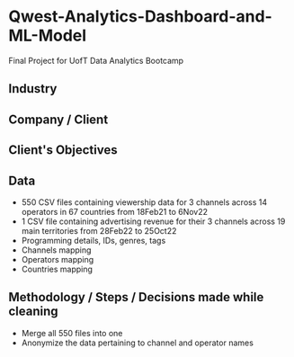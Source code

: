 # Qwest-Analytics-Dashboard-and-ML-Model
Final Project for UofT Data Analytics Bootcamp

## Industry


## Company / Client


## Client's Objectives


## Data
- 550 CSV files containing viewership data for 3 channels across 14 operators in 67 countries from 18Feb21 to 6Nov22
- 1 CSV file containing advertising revenue for their 3 channels across 19 main territories from 28Feb22 to 25Oct22
- Programming details, IDs, genres, tags
- Channels mapping
- Operators mapping
- Countries mapping

## Methodology / Steps / Decisions made while cleaning
- Merge all 550 files into one
- Anonymize the data pertaining to channel and operator names

